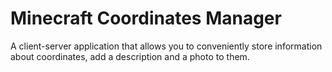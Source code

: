 # Minecraft Coordinates Manager
 A client-server application that allows you to conveniently store information about coordinates, add a description and a photo to them.
